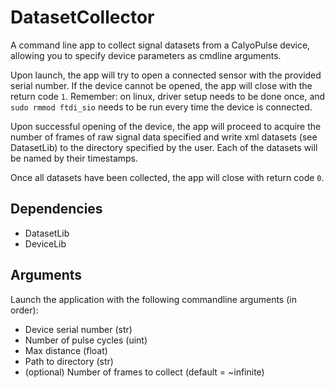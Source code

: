 # DatasetCollector

A command line app to collect signal datasets from a CalyoPulse device, allowing you to specify device parameters as cmdline arguments. 

Upon launch, the app will try to open a connected sensor with the provided serial number. If the device cannot be opened, the app will close with the return code ```1```. Remember: on linux, driver setup needs to be done once, and ```sudo rmmod ftdi_sio``` needs to be run every time the device is connected.

Upon successful opening of the device, the app will proceed to acquire the number of frames of raw signal data specified and write xml datasets (see DatasetLib) to the directory specified by the user. Each of the datasets will be named by their timestamps. 

Once all datasets have been collected, the app will close with return code ```0```.

## Dependencies

- DatasetLib
- DeviceLib

## Arguments

Launch the application with the following commandline arguments (in order):
- Device serial number (str)
- Number of pulse cycles (uint)
- Max distance (float)
- Path to directory (str)
- (optional) Number of frames to collect (default = ~infinite)

